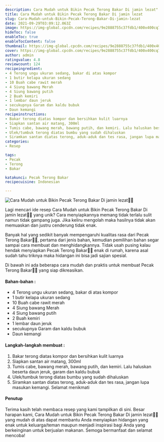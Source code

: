 ```yaml
---
description: Cara Mudah untuk Bikin Pecak Terong Bakar Di jamin lezat"
title: Cara Mudah untuk Bikin Pecak Terong Bakar Di jamin lezat
slug: Cara-Mudah-untuk-Bikin-Pecak-Terong-Bakar-Di-jamin-lezat
date: 2021-09-29T03:09:12.063Z
image: https://img-global.cpcdn.com/recipes/9e2888755c37fdb1/400x400cq70/photo.jpg
hideToc: false
enableToc: true
enableTocContent: false
thumbnail: https://img-global.cpcdn.com/recipes/9e2888755c37fdb1/400x400cq70/photo.jpg
cover: https://img-global.cpcdn.com/recipes/9e2888755c37fdb1/400x400cq70/photo.jpg
author: admin
ratingvalue: 4.8
reviewcount: 124
recipeingredient:
- 4 Terong ungu ukuran sedang, bakar di atas kompor
- 1 butir kelapa ukuran sedang
- 10 Buah cabe rawit merah
- 4 Siung bawang Merah
- 4 Siung bawang putih
- 2 Buah kemiri
- 1 lembar daun jeruk
- secukupnya Garam dan kaldu bubuk
- Daun kemangi
recipeinstructions:
- Bakar terong diatas kompor dan bersihkan kulit luarnya
- Siapkan santan air matang, 300ml
- Tumis cabe, bawang merah, bawang putih, dan kemiri. Lalu haluskan beserta daun jeruk, garam dan kaldu bubuk
- Ulek/tumbuk terong diatas bumbu yang sudah dihaluskan
- Siramkan santan diatas terong, aduk-aduk dan tes rasa, jangan lupa masukan kemangi. Selamat menikmati
categories:
- Resep

tags:
- Pecak
- Terong
- Bakar

katakunci: Pecak Terong Bakar
recipecuisine: Indonesian

---
```


![Cara Mudah untuk Bikin Pecak Terong Bakar Di jamin lezat👩‍🍳](https://img-global.cpcdn.com/recipes/9e2888755c37fdb1/400x400cq70/photo.jpg)

Lagi mencari ide resep Cara Mudah untuk Bikin Pecak Terong Bakar Di jamin lezat👩‍🍳 yang unik? Cara menyiapkannya memang tidak terlalu sulit namun tidak gampang juga. Jika keliru mengolah maka hasilnya tidak akan memuaskan dan justru cenderung tidak enak.

Banyak hal yang sedikit banyak mempengaruhi kualitas rasa dari Pecak Terong Bakar👩‍🍳, pertama dari jenis bahan, kemudian pemilihan bahan segar sampai cara membuat dan menghidangkannya. Tidak usah pusing kalau hendak menyiapkan Pecak Terong Bakar👩‍🍳 enak di rumah, karena asal sudah tahu triknya maka hidangan ini bisa jadi sajian spesial.

Di bawah ini ada beberapa cara mudah dan praktis untuk membuat Pecak Terong Bakar👩‍🍳 yang siap dikreasikan.

<!--inarticleads1-->

#### Bahan-bahan :

- 4 Terong ungu ukuran sedang, bakar di atas kompor
- 1 butir kelapa ukuran sedang
- 10 Buah cabe rawit merah
- 4 Siung bawang Merah
- 4 Siung bawang putih
- 2 Buah kemiri
- 1 lembar daun jeruk
- secukupnya Garam dan kaldu bubuk
- Daun kemangi

<!--inarticleads2-->

#### Langkah-langkah membuat :

1. Bakar terong diatas kompor dan bersihkan kulit luarnya
1. Siapkan santan air matang, 300ml
1. Tumis cabe, bawang merah, bawang putih, dan kemiri. Lalu haluskan beserta daun jeruk, garam dan kaldu bubuk
1. Ulek/tumbuk terong diatas bumbu yang sudah dihaluskan
1. Siramkan santan diatas terong, aduk-aduk dan tes rasa, jangan lupa masukan kemangi. Selamat menikmati

#### Penutup

Terima kasih telah membaca resep yang kami tampilkan di sini. Besar harapan kami, Cara Mudah untuk Bikin Pecak Terong Bakar Di jamin lezat👩‍🍳 yang mudah di atas dapat membantu Anda menyiapkan hidangan yang enak untuk keluarga/teman maupun menjadi inspirasi bagi Anda yang berkeinginan untuk berjualan makanan. Semoga bermanfaat dan selamat mencoba!